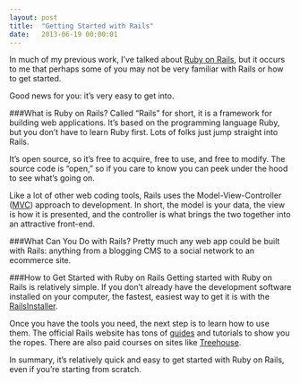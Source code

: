 ```yaml
---
layout: post
title:  "Getting Started with Rails"
date:   2013-06-19 00:00:01
---
```


In much of my previous work, I’ve talked about [Ruby on Rails][Rails], but it occurs to me that perhaps some of you may not be very familiar with Rails or how to get started.

Good news for you: it’s very easy to get into.

###What is Ruby on Rails?
Called “Rails” for short, it is a framework for building web applications. It’s based on the programming language Ruby, but you don’t have to learn Ruby first. Lots of folks just jump straight into Rails.

It’s open source, so it’s free to acquire, free to use, and free to modify. The source code is “open,” so if you care to know you can peek under the hood to see what’s going on.

Like a lot of other web coding tools, Rails uses the Model-View-Controller ([MVC][MVC]) approach to development. In short, the model is your data, the view is how it is presented, and the controller is what brings the two together into an attractive front-end.

###What Can You Do with Rails?
Pretty much any web app could be built with Rails: anything from a blogging CMS to a social network to an ecommerce site.

###How to Get Started with Ruby on Rails
Getting started with Ruby on Rails is relatively simple. If you don’t already have the development software installed on your computer, the fastest, easiest way to get it is with the [RailsInstaller][RailsInstaller].

Once you have the tools you need, the next step is to learn how to use them. The official Rails website has tons of [guides][guides] and tutorials to show you the ropes. There are also paid courses on sites like [Treehouse][Treehouse].

In summary, it’s relatively quick and easy to get started with Ruby on Rails, even if you’re starting from scratch.


[Rails]: http://rubyonrails.org/
[MVC]: http://en.wikipedia.org/wiki/Model-View-Controller
[RailsInstaller]:    http://railsinstaller.org/
[guides]:	http://guides.rubyonrails.org/
[Treehouse]:	http://referrals.trhou.se/stephenlee

